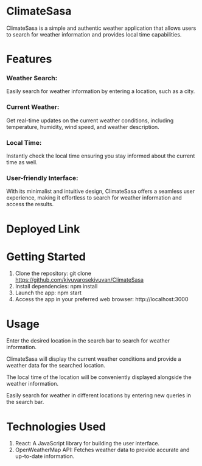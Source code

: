 # ClimateSasa
ClimateSasa is a simple and authentic weather application that allows users to search for weather information and provides local time capabilities.

# Features
### Weather Search: 
Easily search for weather information by entering a location, such as a city.
### Current Weather: 
Get real-time updates on the current weather conditions, including temperature, humidity, wind speed, and weather description.
### Local Time: 
Instantly check the local time ensuring you stay informed about the current time as well.
### User-friendly Interface: 
With its minimalist and intuitive design, ClimateSasa offers a seamless user experience, making it effortless to search for weather information and access the results.

# Deployed Link



# Getting Started
1. Clone the repository: git clone https://github.com/kivuvarosekivuvan/ClimateSasa
2. Install dependencies: npm install
3. Launch the app: npm start
4. Access the app in your preferred web browser: http://localhost:3000
   
# Usage
Enter the desired location in the search bar to search for weather information.

ClimateSasa will display the current weather conditions and provide a weather data for the searched location.

The local time of the location will be conveniently displayed alongside the weather information.

Easily search for weather in different locations by entering new queries in the search bar.

# Technologies Used
1. React: A JavaScript library for building the user interface.
2. OpenWeatherMap API: Fetches weather data to provide accurate and up-to-date information.



